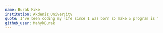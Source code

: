 ```yaml
---
name: Burak Mike
institution: Akdeniz Üniversity 
quote: I've been coding my life since I was born so make a program is the easiest one
github_user: MahykBurak
---
```

